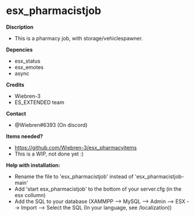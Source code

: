 # esx_pharmacistjob

**Discription**
- This is a pharmacy job, with storage/vehiclespawner.

**Depencies**
- esx_status
- esx_emotes
- async

**Credits**
- Wiebren-3
- ES_EXTENDED team

**Contact**
- @Wiebren#6393 (On discord)

**Items needed?**
- https://github.com/Wiebren-3/esx_pharmacyitems
- This is a WIP, not done yet :)



**Help with installation:**
- Rename the file to 'esx_pharmacistjob' instead of 'esx_pharmacistjob-main'
- Add 'start esx_pharmacistjob' to the bottom of your server.cfg (in the esx collumn)
- Add the SQL to your database (XAMMPP --> MySQL --> Admin --> ESX --> Import --> Select the SQL (In your language, see /localization))
